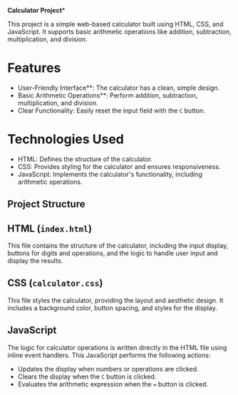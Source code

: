 ******Calculator Project*******


This project is a simple web-based calculator built using HTML, CSS, and JavaScript. It supports basic arithmetic operations like addition, subtraction, multiplication, and division.

# Features

- User-Friendly Interface**: The calculator has a clean, simple design.
- Basic Arithmetic Operations**: Perform addition, subtraction, multiplication, and division.
- Clear Functionality: Easily reset the input field with the `C` button.

# Technologies Used

- HTML: Defines the structure of the calculator.
- CSS: Provides styling for the calculator and ensures responsiveness.
- JavaScript: Implements the calculator's functionality, including arithmetic operations.

## Project Structure

## HTML (`index.html`)

This file contains the structure of the calculator, including the input display, buttons for digits and operations, and the logic to handle user input and display the results.

## CSS (`calculator.css`)

This file styles the calculator, providing the layout and aesthetic design. It includes a background color, button spacing, and styles for the display.

## JavaScript

The logic for calculator operations is written directly in the HTML file using inline event handlers. This JavaScript performs the following actions:
- Updates the display when numbers or operations are clicked.
- Clears the display when the `C` button is clicked.
- Evaluates the arithmetic expression when the `=` button is clicked.




